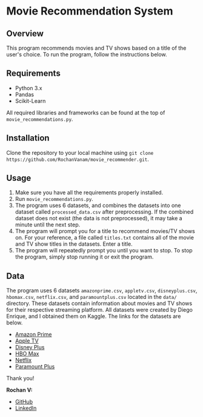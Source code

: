 # Movie Recommendation System
## Overview
This program recommends movies and TV shows based on a title of the user's choice. To run the program, follow the instructions below.

## Requirements
- Python 3.x
- Pandas
- Scikit-Learn

All required libraries and frameworks can be found at the top of ```movie_recommendations.py```.

## Installation
Clone the repository to your local machine using ```git clone https://github.com/RochanVanam/movie_recommender.git```.

## Usage
1. Make sure you have all the requirements properly installed.
2. Run ```movie_recommendations.py```.
3. The program uses 6 datasets, and combines the datasets into one dataset called ```processed_data.csv``` after preprocessing. If the combined dataset does not exist (the data is not preprocessed), it may take a minute until the next step.
4. The program will prompt you for a title to recommend movies/TV shows on. For your reference, a file called ```titles.txt``` contains all of the movie and TV show titles in the datasets. Enter a title.
5. The program will repeatedly prompt you until you want to stop. To stop the program, simply stop running it or exit the program.

## Data
The program uses 6 datasets ```amazonprime.csv```, ```appletv.csv```, ```disneyplus.csv```, ```hbomax.csv```, ```netflix.csv```, and ```paramountplus.csv``` located in the ```data/``` directory. These datasets contain information about movies and TV shows for their respective streaming platform. All datasets were created by Diego Enrique, and I obtained them on Kaggle. The links for the datasets are below.

- [Amazon Prime](https://www.kaggle.com/datasets/dgoenrique/amazon-prime-movies-and-tv-shows)
- [Apple TV](https://www.kaggle.com/datasets/dgoenrique/apple-tv-movies-and-tv-shows)
- [Disney Plus](https://www.kaggle.com/datasets/dgoenrique/disney-movies-and-tv-shows)
- [HBO Max](https://www.kaggle.com/datasets/dgoenrique/hbo-max-movies-and-tv-shows)
- [Netflix](https://www.kaggle.com/datasets/dgoenrique/netflix-movies-and-tv-shows)
- [Paramount Plus](https://www.kaggle.com/datasets/dgoenrique/paramount-movies-and-tv-shows)

Thank you!

**Rochan V:**
- [GitHub](https://github.com/RochanVanam)
- [LinkedIn](https://www.linkedin.com/in/rochanvanam/)
